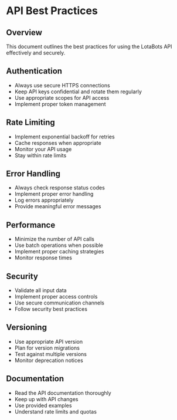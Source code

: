 # API Best Practices

## Overview

This document outlines the best practices for using the LotaBots API effectively and securely.

## Authentication

- Always use secure HTTPS connections
- Keep API keys confidential and rotate them regularly
- Use appropriate scopes for API access
- Implement proper token management

## Rate Limiting

- Implement exponential backoff for retries
- Cache responses when appropriate
- Monitor your API usage
- Stay within rate limits

## Error Handling

- Always check response status codes
- Implement proper error handling
- Log errors appropriately
- Provide meaningful error messages

## Performance

- Minimize the number of API calls
- Use batch operations when possible
- Implement proper caching strategies
- Monitor response times

## Security

- Validate all input data
- Implement proper access controls
- Use secure communication channels
- Follow security best practices

## Versioning

- Use appropriate API version
- Plan for version migrations
- Test against multiple versions
- Monitor deprecation notices

## Documentation

- Read the API documentation thoroughly
- Keep up with API changes
- Use provided examples
- Understand rate limits and quotas 
